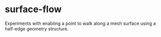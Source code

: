 # surface-flow

Experiments with enabling a point to walk along a mesh surface using a half-edge geometry structure.
